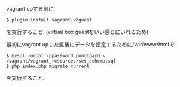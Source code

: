 vagrant upする前に

```
$ plugin install vagrant-vbguest
```

を実行すること. (virtual box guestをいい感じにいれるため)

最初にvagrant upした直後にデータを設定するために/var/www/htmlで

```
$ mysql -uroot -ppassword pomoboard < /vagrant/vagrant_resources/set_schema.sql
$ php index.php migrate current
```

を実行すること.

